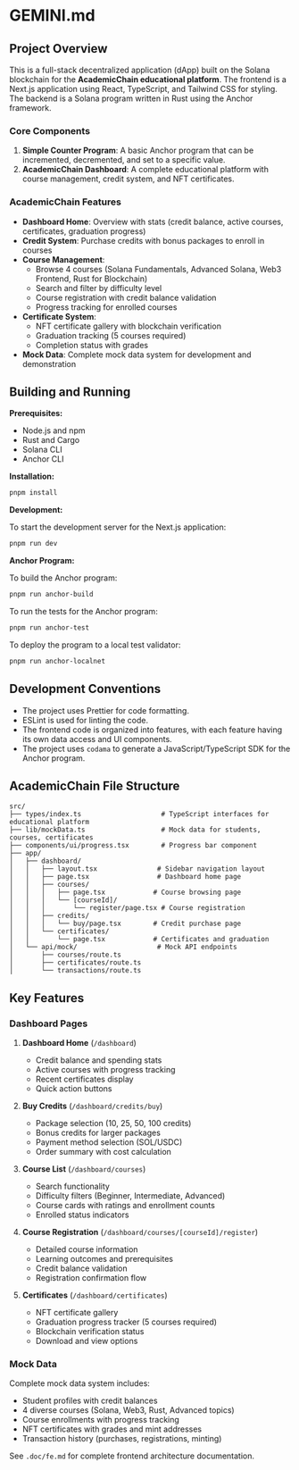 # GEMINI.md

## Project Overview

This is a full-stack decentralized application (dApp) built on the Solana blockchain for the **AcademicChain educational platform**. The frontend is a Next.js application using React, TypeScript, and Tailwind CSS for styling. The backend is a Solana program written in Rust using the Anchor framework.

### Core Components

1. **Simple Counter Program**: A basic Anchor program that can be incremented, decremented, and set to a specific value.
2. **AcademicChain Dashboard**: A complete educational platform with course management, credit system, and NFT certificates.

### AcademicChain Features

- **Dashboard Home**: Overview with stats (credit balance, active courses, certificates, graduation progress)
- **Credit System**: Purchase credits with bonus packages to enroll in courses
- **Course Management**: 
  - Browse 4 courses (Solana Fundamentals, Advanced Solana, Web3 Frontend, Rust for Blockchain)
  - Search and filter by difficulty level
  - Course registration with credit balance validation
  - Progress tracking for enrolled courses
- **Certificate System**: 
  - NFT certificate gallery with blockchain verification
  - Graduation tracking (5 courses required)
  - Completion status with grades
- **Mock Data**: Complete mock data system for development and demonstration

## Building and Running

**Prerequisites:**

*   Node.js and npm
*   Rust and Cargo
*   Solana CLI
*   Anchor CLI

**Installation:**

```bash
pnpm install
```

**Development:**

To start the development server for the Next.js application:

```bash
pnpm run dev
```

**Anchor Program:**

To build the Anchor program:

```bash
pnpm run anchor-build
```

To run the tests for the Anchor program:

```bash
pnpm run anchor-test
```

To deploy the program to a local test validator:

```bash
pnpm run anchor-localnet
```

## Development Conventions

- The project uses Prettier for code formatting.
- ESLint is used for linting the code.
- The frontend code is organized into features, with each feature having its own data access and UI components.
- The project uses `codama` to generate a JavaScript/TypeScript SDK for the Anchor program.

## AcademicChain File Structure

```
src/
├── types/index.ts                    # TypeScript interfaces for educational platform
├── lib/mockData.ts                   # Mock data for students, courses, certificates
├── components/ui/progress.tsx        # Progress bar component
├── app/
│   ├── dashboard/
│   │   ├── layout.tsx               # Sidebar navigation layout
│   │   ├── page.tsx                 # Dashboard home page
│   │   ├── courses/
│   │   │   ├── page.tsx            # Course browsing page
│   │   │   └── [courseId]/
│   │   │       └── register/page.tsx # Course registration
│   │   ├── credits/
│   │   │   └── buy/page.tsx        # Credit purchase page
│   │   └── certificates/
│   │       └── page.tsx            # Certificates and graduation
│   └── api/mock/                    # Mock API endpoints
│       ├── courses/route.ts
│       ├── certificates/route.ts
│       └── transactions/route.ts
```

## Key Features

### Dashboard Pages

1. **Dashboard Home** (`/dashboard`)
   - Credit balance and spending stats
   - Active courses with progress tracking
   - Recent certificates display
   - Quick action buttons

2. **Buy Credits** (`/dashboard/credits/buy`)
   - Package selection (10, 25, 50, 100 credits)
   - Bonus credits for larger packages
   - Payment method selection (SOL/USDC)
   - Order summary with cost calculation

3. **Course List** (`/dashboard/courses`)
   - Search functionality
   - Difficulty filters (Beginner, Intermediate, Advanced)
   - Course cards with ratings and enrollment counts
   - Enrolled status indicators

4. **Course Registration** (`/dashboard/courses/[courseId]/register`)
   - Detailed course information
   - Learning outcomes and prerequisites
   - Credit balance validation
   - Registration confirmation flow

5. **Certificates** (`/dashboard/certificates`)
   - NFT certificate gallery
   - Graduation progress tracker (5 courses required)
   - Blockchain verification status
   - Download and view options

### Mock Data

Complete mock data system includes:
- Student profiles with credit balances
- 4 diverse courses (Solana, Web3, Rust, Advanced topics)
- Course enrollments with progress tracking
- NFT certificates with grades and mint addresses
- Transaction history (purchases, registrations, minting)

See `.doc/fe.md` for complete frontend architecture documentation.

